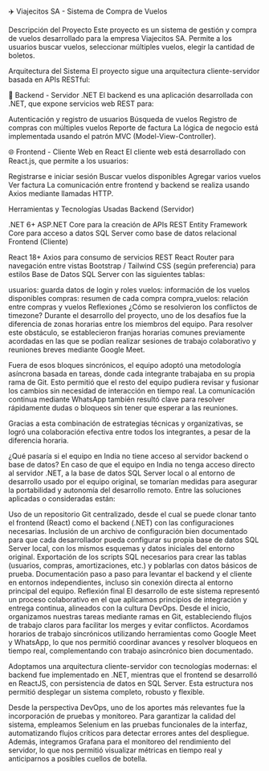 ✈️ Viajecitos SA - Sistema de Compra de Vuelos

Descripción del Proyecto
Este proyecto es un sistema de gestión y compra de vuelos desarrollado para la empresa Viajecitos SA. Permite a los usuarios buscar vuelos, seleccionar múltiples vuelos, elegir la cantidad de boletos.

Arquitectura del Sistema
El proyecto sigue una arquitectura cliente-servidor basada en APIs RESTful:

🔧 Backend - Servidor .NET
El backend es una aplicación desarrollada con .NET, que expone servicios web REST para:

Autenticación y registro de usuarios
Búsqueda de vuelos
Registro de compras con múltiples vuelos
Reporte de factura
La lógica de negocio está implementada usando el patrón MVC (Model-View-Controller).

🌐 Frontend - Cliente Web en React
El cliente web está desarrollado con React.js, que permite a los usuarios:

Registrarse e iniciar sesión
Buscar vuelos disponibles
Agregar varios vuelos
Ver factura
La comunicación entre frontend y backend se realiza usando Axios mediante llamadas HTTP.

Herramientas y Tecnologías Usadas
Backend (Servidor)

.NET 6+
ASP.NET Core para la creación de APIs REST
Entity Framework Core para acceso a datos
SQL Server como base de datos relacional
Frontend (Cliente)

React 18+
Axios para consumo de servicios REST
React Router para navegación entre vistas
Bootstrap / Tailwind CSS (según preferencia) para estilos
Base de Datos
SQL Server con las siguientes tablas:

usuarios: guarda datos de login y roles
vuelos: información de los vuelos disponibles
compras: resumen de cada compra
compra_vuelos: relación entre compras y vuelos
Reflexiones
¿Cómo se resolvieron los conflictos de timezone?
Durante el desarrollo del proyecto, uno de los desafíos fue la diferencia de zonas horarias entre los miembros del equipo. Para resolver este obstáculo, se establecieron franjas horarias comunes previamente acordadas en las que se podían realizar sesiones de trabajo colaborativo y reuniones breves mediante Google Meet.

Fuera de esos bloques sincrónicos, el equipo adoptó una metodología asíncrona basada en tareas, donde cada integrante trabajaba en su propia rama de Git. Esto permitió que el resto del equipo pudiera revisar y fusionar los cambios sin necesidad de interacción en tiempo real. La comunicación continua mediante WhatsApp también resultó clave para resolver rápidamente dudas o bloqueos sin tener que esperar a las reuniones.

Gracias a esta combinación de estrategias técnicas y organizativas, se logró una colaboración efectiva entre todos los integrantes, a pesar de la diferencia horaria.

¿Qué pasaría si el equipo en India no tiene acceso al servidor backend o base de datos?
En caso de que el equipo en India no tenga acceso directo al servidor .NET, a la base de datos SQL Server local o al entorno de desarrollo usado por el equipo original, se tomarían medidas para asegurar la portabilidad y autonomía del desarrollo remoto. Entre las soluciones aplicadas o consideradas están:

Uso de un repositorio Git centralizado, desde el cual se puede clonar tanto el frontend (React) como el backend (.NET) con las configuraciones necesarias.
Inclusión de un archivo de configuración bien documentado para que cada desarrollador pueda configurar su propia base de datos SQL Server local, con los mismos esquemas y datos iniciales del entorno original.
Exportación de los scripts SQL necesarios para crear las tablas (usuarios, compras, amortizaciones, etc.) y poblarlas con datos básicos de prueba.
Documentación paso a paso para levantar el backend y el cliente en entornos independientes, incluso sin conexión directa al entorno principal del equipo.
Reflexión final
El desarrollo de este sistema representó un proceso colaborativo en el que aplicamos principios de integración y entrega continua, alineados con la cultura DevOps. Desde el inicio, organizamos nuestras tareas mediante ramas en Git, estableciendo flujos de trabajo claros para facilitar los merges y evitar conflictos. Acordamos horarios de trabajo sincrónicos utilizando herramientas como Google Meet y WhatsApp, lo que nos permitió coordinar avances y resolver bloqueos en tiempo real, complementando con trabajo asincrónico bien documentado.

Adoptamos una arquitectura cliente-servidor con tecnologías modernas: el backend fue implementado en .NET, mientras que el frontend se desarrolló en ReactJS, con persistencia de datos en SQL Server. Esta estructura nos permitió desplegar un sistema completo, robusto y flexible.

Desde la perspectiva DevOps, uno de los aportes más relevantes fue la incorporación de pruebas y monitoreo. Para garantizar la calidad del sistema, empleamos Selenium en las pruebas funcionales de la interfaz, automatizando flujos críticos para detectar errores antes del despliegue. Además, integramos Grafana para el monitoreo del rendimiento del servidor, lo que nos permitió visualizar métricas en tiempo real y anticiparnos a posibles cuellos de botella.
